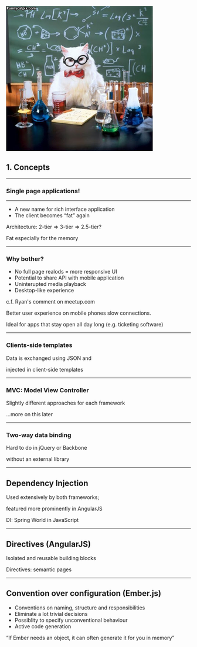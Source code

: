 <img src="assets/02-concepts/Professor_Cat.jpg" />

## 1. Concepts

---

### Single page applications!

---

- A new name for rich interface application
- The client becomes “fat” again

<aside data-markdown class="notes">
Architecture: 2-tier => 3-tier => 2.5-tier?

Fat especially for the memory
</aside>

---

### Why bother?

- No full page realods = more responsive UI
- Potential to share API with mobile application
- Uninterupted media playback
- Desktop-like experience

<aside data-markdown class="notes">
c.f. Ryan's comment on meetup.com

Better user experience on mobile phones slow connections.

Ideal for apps that stay open all day long (e.g. ticketing software)
</aside>

---

### Clients-side templates

Data is exchanged using JSON and

injected in client-side templates

---

### MVC: Model View Controller

Slightly different approaches for each framework

…more on this later

---

### Two-way data binding

Hard to do in jQuery or Backbone

without an external library

---

## Dependency Injection

Used extensively by both frameworks;

featured more prominently in AngularJS

<aside data-markdown class="notes">
DI: Spring World in JavaScript
</aside>

---

## Directives (AngularJS)

Isolated and reusable building blocks

<aside data-markdown class="notes">
Directives: semantic pages
</aside>


---

## Convention over configuration (Ember.js)

- Conventions on naming, structure and responsibilities
- Eliminate a lot trivial decisions
- Possiblity to specify unconventional behaviour
- Active code generation

<aside data-markdown class="notes">
“If Ember needs an object, it can often generate it for you in memory”
</aside>


